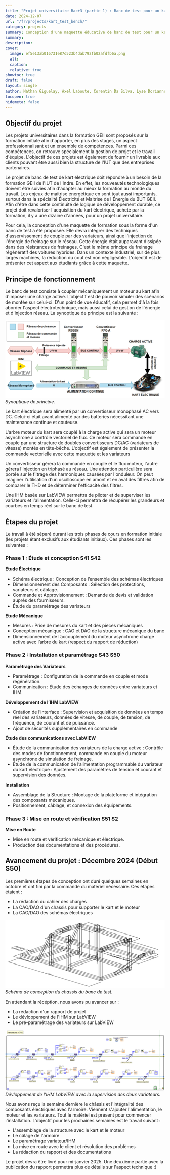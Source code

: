 ```yaml
---
title: "Projet universitaire Bac+3 (partie 1) : Banc de test pour un kart électrique"
date: 2024-12-07
url: "/fr/projects/kart_test_bench/"
category: projects
summary: Conception d'une maquette éducative de banc de test pour un kart électrique
summary:
description:
cover:
  image: ef5e13ab016731e87d523b4dab792fb02afdfb6a.png
  alt:
  caption:
  relative: true
showtoc: true
draft: false
layout: single
author: Nathan Giguelay, Axel Laboute, Corentin Da Silva, Lyse Dorianne Itoua-Poto, Redwan Benmansour
tocopen: true
hidemeta: false
---
```


## Objectif du projet
Les projets universitaires dans la formation GEII sont proposés sur la formation initiale afin d'apporter, en plus des stages, un aspect professionnalisant et un ensemble de compétences. Parmi ces compétences, on retrouve spécialement la gestion de projet et le travail d'équipe. L'objectif de ces projets est également de fournir un livrable aux clients pouvant être aussi bien la structure de l'IUT que des entreprises partenaires.

Le projet de banc de test de kart électrique doit répondre à un besoin de la formation GEII de l'IUT de l'Indre. En effet, les nouveautés technologiques doivent être suivies afin d'adapter au mieux la formation au monde du travail. Les enjeux de maitrise énergétique en sont tout aussi importants, surtout dans la spécialité Électricité et Maitrise de l'Énergie du BUT GEII. Afin d'être dans cette continuité de logique de développement durable, ce projet doit revaloriser l'acquisition du kart électrique, acheté par la formation, il y a une dizaine d'années, pour un projet universitaire. 

Pour cela, la conception d'une maquette de formation sous la forme d'un banc de test a été proposée. Elle devra intégrer des techniques d'asservissement de couple par des variateurs, ainsi que l'injection de l'énergie de freinage sur le réseau. Cette énergie était auparavant dissipée dans des résistances de freinages. C'est le même principe du freinage régénératif des voitures hybrides. Dans un contexte industriel, sur de plus larges machines, la réduction du cout est non négligeable. L'objectif est de présenter cet aspect aux étudiants grâce à cette maquette.

## Principe de fonctionnement
Le banc de test consiste à coupler mécaniquement un moteur au kart afin d'imposer une charge active. L'objectif est de pouvoir simuler des scénarios de montée sur celui-ci. D'un point de vue éducatif, cela permet d'à la fois aborder l'aspect électrotechnique, mais aussi celui de gestion de l'énergie et d'injection réseau. La synoptique de principe est la suivante :

![Synoptique de principe](d6f5e70b4e2fa17c3b6bbf6672cb7e188ead1b54.png)
*Synoptique de principe.*


Le kart électrique sera alimenté par un convertisseur monophasé AC vers DC. Celui-ci était avant alimenté par des batteries nécessitant une maintenance continue et couteuse. 

L'arbre moteur du kart sera couplé à la charge active qui sera un moteur asynchrone à contrôle vectoriel de flux. Ce moteur sera commandé en couple par une structure de doubles convertisseurs DC/AC (variateurs de vitesse) montés en tête-bêche. L'objectif est également de présenter la commande vectorielle avec cette maquette et les variateurs

Un convertisseur gérera la commande en couple et le flux moteur, l'autre gérera l'injection en triphasé au réseau. Une attention particulière sera portée sur le filtrage des harmoniques causées par l'onduleur. On peut imaginer l'utilisation d'un oscilloscope en amont et en aval des filtres afin de comparer le THD et de déterminer l'efficacité des filtres.

Une IHM basée sur LabVIEW permettra de piloter et de superviser les variateurs et l'alimentation. Celle-ci permettra de récupérer les grandeurs et courbes en temps réel sur le banc de test.

## Étapes du projet
Le travail à été séparé durant les trois phases de cours en formation initiale (les projets étant exclusifs aux étudiants initiaux). Ces phases sont les suivantes :
### Phase 1 : Étude et conception S41 S42 

**Étude Électrique**
- Schéma électrique : Conception de l’ensemble des schémas électriques
- Dimensionnement des Composants : Sélection des protections, variateurs et câblage.
- Commande et Approvisionnement : Demande de devis et validation auprès des fournisseurs.
- Étude du paramétrage des variateurs

**Étude Mécanique**
- Mesures : Prise de mesures du kart et des pièces mécaniques
- Conception mécanique : CAO et DAO de la structure mécanique du banc
- Dimensionnement de l’accouplement du moteur asynchrone charge active avec l’arbre du kart (respect du rapport de réduction)

### Phase 2 : Installation et paramétrage S43 S50

**Paramétrage des Variateurs**
- Paramétrage : Configuration de la commande en couple et mode régénération.
- Communication : Étude des échanges de données entre variateurs et IHM.

**Développement de l’IHM LabVIEW**
- Création de l’interface : Supervision et acquisition de données en temps réel des variateurs, données de vitesse, de couple, de tension, de fréquence, de courant et de puissance.
- Ajout de sécurités supplémentaires en commande

**Étude des communications avec LabVIEW**
- Étude de la communication des variateurs de la charge active : Contrôle des modes de fonctionnement, commande en couple du moteur asynchrone de simulation de freinage.
- Étude de la communication de l’alimentation programmable du variateur du kart électrique : Ajustement des paramètres de tension et courant et supervision des données.

**Installation**
- Assemblage de la Structure : Montage de la plateforme et intégration des composants mécaniques.
- Positionnement, câblage, et connexion des équipements.

### Phase 3 : Mise en route et vérification S51 S2

**Mise en Route**
- Mise en route et vérification mécanique et électrique.
- Production des documentations et des procédures.


## Avancement du projet : Décembre 2024 (Début S50)
Les premières étapes de conception ont duré quelques semaines en octobre et ont fini par la commande du matériel nécessaire. Ces étapes étaient :
- La rédaction du cahier des charges
- La CAO/DAO d'un chassis pour supporter le kart et le moteur
- La CAO/DAO des schémas électriques

![Schéma de conception du chassis du banc de test](93e2ee5af4ff9327c31b1adf013602c92feeaf1a.png)
*Schéma de conception du chassis du banc de test.*

En attendant la récéption, nous avons pu avancer sur :
- La rédaction d'un rapport de projet
- Le dévloppement de l'IHM sur LabVIEW
- Le pré-paramétrage des variateurs sur LabVIEW


![IHM LabVIEW](b6a136352d7dab016735d52db4daa.png)
*Dévloppement de l'IHM LabVIEW avec la supervision des deux variateurs.*

Nous avons reçu la semaine dernière le châssis et l'intégralité des composants électriques avec l'armoire. Viennent s'ajouter l'alimentation, le moteur et les variateurs. Tout le matériel est présent pour commencer l'installation. L'objectif pour les prochaines semaines est le travail suivant :
- L'assemblage de la structure avec le kart et le moteur
- Le câlage de l'armoire
- Le paramétrage variateur/IHM 
- La mise en route avec le client et résolution des problèmes
- La rédaction du rapport et des documentations

Le projet devra être livré pour mi-janvier 2025. Une deuxième partie avec la publication du rapport permettra plus de détails sur l'aspect technique :)
